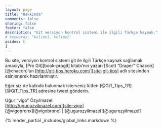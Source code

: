 ```yaml
---
layout: page
title: "Hakkında"
comments: false
sharing: false
footer: false
description: "Git versiyon kontrol sistemi ile ilgili Türkçe kaynak."
# keywords: "kelime1, kelime2"
asides: [
]
---
```

Bu site, versiyon kontrol sistemi git ile ilgili Türkçe kaynak sağlamak
amacıyla, [Pro Git][book-progit] kitabı’nın yazarı [Scott “Draper” Chacon][@chacon]‘un
[http://git-tips.heroku.com/][site-git-tips] adlı sitesinden esinlenerek hazırlanmıştır.

Eğer siz de katkıda bulunmak isterseniz lütfen [@GiT_Tips_TR][@GiT_Tips_TR]
adresine tweet gönderin.

Uğur “vigo” Özyılmazel  
[http://ugur.ozyilmazel.com][site-vigo]  
[@vigobronx][@vigobronx] | [@ugurozyilmazel][@ugurozyilmazel]

{% render_partial _includes/global_links.markdown %}